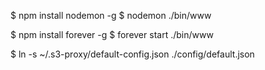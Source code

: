 $ npm install nodemon -g
$ nodemon ./bin/www


$ npm install forever -g
$ forever start ./bin/www

$ ln -s ~/.s3-proxy/default-config.json ./config/default.json